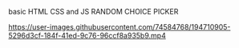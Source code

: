 basic HTML CSS and JS RANDOM CHOICE PICKER

https://user-images.githubusercontent.com/74584768/194710905-5296d3cf-184f-41ed-9c76-96ccf8a935b9.mp4


